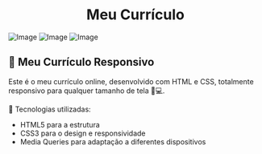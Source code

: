 <h1 align="center"> Meu Currículo </h1>

![Image](https://github.com/user-attachments/assets/095aa6d5-e409-4bc0-a45f-f94b88640c70)
![Image](https://github.com/user-attachments/assets/aca9606e-173b-4fc7-a44e-73410fc6d76b)
![Image](https://github.com/user-attachments/assets/84971115-eb8a-4343-baee-c1eca3b9eda5)

## 💼 Meu Currículo Responsivo

Este é o meu currículo online, desenvolvido com HTML e CSS, totalmente responsivo para qualquer tamanho de tela 📱💻.

🚀 Tecnologias utilizadas:
- HTML5 para a estrutura
- CSS3 para o design e responsividade
- Media Queries para adaptação a diferentes dispositivos


